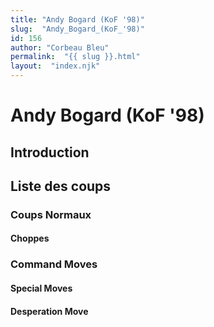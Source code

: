 ```yaml
---
title: "Andy Bogard (KoF '98)"
slug:  "Andy_Bogard_(KoF_'98)"
id: 156
author: "Corbeau Bleu"
permalink:  "{{ slug }}.html"
layout:  "index.njk"
---
```


# Andy Bogard (KoF '98)

## Introduction

## Liste des coups

### Coups Normaux

#### Choppes

### Command Moves

#### Special Moves

#### Desperation Move
